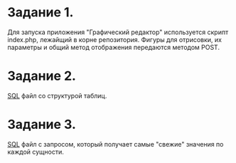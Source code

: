 ﻿Задание 1.
=================================

Для запуска приложения "Графический редактор" используется скрипт index.php, лежайщий в корне репозитория. 
Фигуры для отрисовки, их параметры и общий метод отображения передаются методом POST.

Задание 2.
=================================

[SQL](https://github.com/suvalex/yell-php-test-task/blob/master/task2.sql) файл со структурой таблиц.

Задание 3.
=================================

[SQL](https://github.com/suvalex/yell-php-test-task/blob/master/task3.sql) файл с запросом, который получает самые "свежие" значения по каждой сущности.